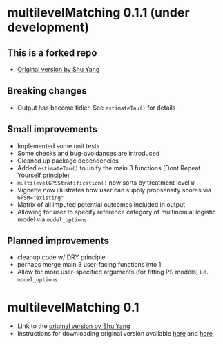 # multilevelMatching 0.1.1 (under development)

## This is a forked repo 

- [Original version by Shu Yang](https://github.com/shuyang1987/multilevelMatching)

## Breaking changes

- Output has become tidier. See `estimateTau()` for details

## Small improvements

- Implemented some unit tests
- Some checks and bug-avoidances are introduced
- Cleaned up package dependencies
- Added `estimateTau()` to unify the main 3 functions (Dont Repeat Yourself principle)
- `multilevelGPSStratification()` now sorts by treatment level `W`
- Vignette now illustrates how user can supply propsensity scores via `GPSM="existing"`
- Matrix of all imputed potential outcomes included in output
- Allowing for user to specify reference category of multinomial logistic model via `model_options`

## Planned improvements

- cleanup code w/ DRY principle
- perhaps merge main 3 user-facing functions into 1
- Allow for more user-specified arguments (for fitting PS models) i.e. `model_options`

# multilevelMatching 0.1

- Link to the [original version by Shu Yang](https://github.com/shuyang1987/multilevelMatching)
- Instructions for downloading original version available [here](README.md) and [here](https://github.com/shuyang1987/multilevelMatching/blob/master/README.md)
